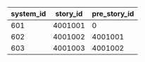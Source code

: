 |system_id|story_id|pre_story_id|
| --- | --- | --- |
|601|4001001|0|
|602|4001002|4001001|
|603|4001003|4001002|